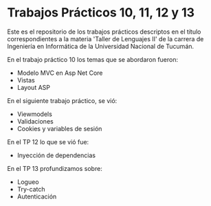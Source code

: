 # Trabajos Prácticos 10, 11, 12 y 13

Este es el repositorio de los trabajos prácticos descriptos en el título correspondientes a la materia 'Taller de Lenguajes II' de la carrera de Ingeniería en Informática de la Universidad Nacional de Tucumán.

En el trabajo práctico 10 los temas que se abordaron fueron:
 - Modelo MVC en Asp Net Core
 - Vistas
 - Layout ASP

En el siguiente trabajo práctico, se vió:
 - Viewmodels
 - Validaciones
 - Cookies y variables de sesión

En el TP 12 lo que se vió fue:
 - Inyección de dependencias

En el TP 13 profundizamos sobre: 
 - Logueo
 - Try-catch
 - Autenticación
